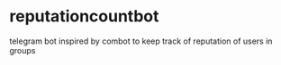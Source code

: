 # reputationcountbot
telegram bot inspired by combot to keep track of reputation of users in groups
